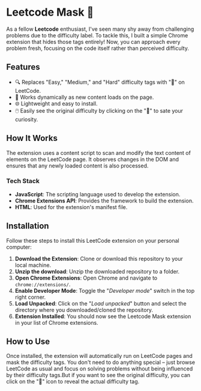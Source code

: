 # Leetcode Mask 🚀

As a fellow **Leetcode** enthusiast, I've seen many shy away from challenging problems due to the difficulty label. To tackle this, I built a simple Chrome extension that hides those tags entirely! Now, you can approach every problem fresh, focusing on the code itself rather than perceived difficulty.

## Features

- 🔍 Replaces "Easy," "Medium," and "Hard" difficulty tags with "🤔" on LeetCode.
- 🚀 Works dynamically as new content loads on the page.
- 🌐 Lightweight and easy to install.
- 🖱️ Easily see the original difficulty by clicking on the "🤔" to sate your curiosity.

## How It Works

The extension uses a content script to scan and modify the text content of elements on the LeetCode page. It observes changes in the DOM and ensures that any newly loaded content is also processed.

### Tech Stack

- **JavaScript**: The scripting language used to develop the extension.
- **Chrome Extensions API**: Provides the framework to build the extension.
- **HTML**: Used for the extension's manifest file.

## Installation

Follow these steps to install this LeetCode extension on your personal computer:

1. **Download the Extension**: Clone or download this repository to your local machine.
2. **Unzip the download**: Unzip the downloaded repository to a folder.
3. **Open Chrome Extensions**: Open Chrome and navigate to `chrome://extensions/`.
4. **Enable Developer Mode**: Toggle the "_Developer mode_" switch in the top right corner.
5. **Load Unpacked**: Click on the "_Load unpacked_" button and select the directory where you downloaded/cloned the repository.
6. **Extension Installed**: You should now see the Leetcode Mask extension in your list of Chrome extensions.

## How to Use

Once installed, the extension will automatically run on LeetCode pages and mask the difficulty tags. You don't need to do anything special – just browse LeetCode as usual and focus on solving problems without being influenced by their difficulty tags.But if you want to see the original difficulty, you can click on the "🤔" icon to reveal the actual difficulty tag.
